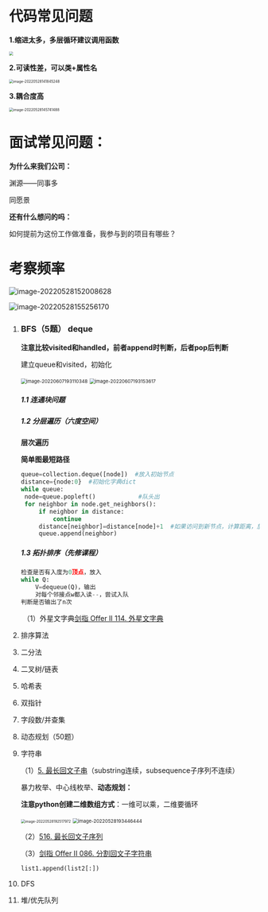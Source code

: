# 代码常见问题

**1.缩进太多，多层循环建议调用函数**

<img src="https://raw.githubusercontent.com/Mhhhaster/for_picgo/main/202205281416784.png" style="zoom:50%;" />

**2.可读性差，可以类+属性名**

<img src="https://raw.githubusercontent.com/Mhhhaster/for_picgo/main/202205281418375.png" alt="image-20220528141845248" style="zoom:50%;" />

**3.耦合度高**

<img src="https://raw.githubusercontent.com/Mhhhaster/for_picgo/main/202205281457601.png" alt="image-20220528145741488" style="zoom:50%;" />

# 面试常见问题：

**为什么来我们公司：**

渊源——同事多

同愿景

**还有什么想问的吗：**

如何提前为这份工作做准备，我参与到的项目有哪些？

# 考察频率

![image-20220528152008628](https://raw.githubusercontent.com/Mhhhaster/for_picgo/main/202205281520873.png)

![image-20220528155256170](https://raw.githubusercontent.com/Mhhhaster/for_picgo/main/202205281552280.png)

1. ### BFS（5题） deque

   **注意比较visited和handled，前者append时判断，后者pop后判断**

   建立queue和visited，初始化

   <img src="https://raw.githubusercontent.com/Mhhhaster/for_picgo/main/202206071931469.png" alt="image-20220607193110348" style="zoom: 67%;" />

   <img src="C:\Users\Maste\AppData\Roaming\Typora\typora-user-images\image-20220607193153617.png" alt="image-20220607193153617" style="zoom:67%;" />

   ##### 1.1 连通块问题

   ##### 1.2 分层遍历（六度空间）

   **层次遍历**

   **简单图最短路径**

   ```python
   queue=collection.deque([node])  #放入初始节点
   distance={node:0}  #初始化字典dict
   while queue:
   	node=queue.popleft()            #队头出
   	for neighbor in node.get_neighbors():
   		if neighbor in distance:
   			continue
   		distance[neighbor]=distance[node]+1  #如果访问到新节点，计算距离，放入队列
   		queue.append(neighbor)           
   ```

   

   

   

   ##### 1.3 拓扑排序（先修课程）

   ```python
   检查是否有入度为0顶点，放入
   while Q:
   ​	V=dequeue(Q)，输出
   ​	对每个邻接点w都入读--，尝试入队
   判断是否输出了n次
   ```

   ​	（1）外星文字典[剑指 Offer II 114. 外星文字典](https://leetcode.cn/problems/Jf1JuT/)

2. 排序算法

3. 二分法

4. 二叉树/链表

5. 哈希表

6. 双指针

7. 字段数/并查集

8. 动态规划（50题）

9. 字符串

   （1）[5. 最长回文子串](https://leetcode.cn/problems/longest-palindromic-substring)（substring连续，subsequence子序列不连续）

   暴力枚举、中心线枚举、**动态规划：**

   **注意python创建二维数组方式**：一维可以乘，二维要循环

   <img src="https://raw.githubusercontent.com/Mhhhaster/for_picgo/main/202205281925120.png" alt="image-20220528192517972" style="zoom:50%;" />

   <img src="https://raw.githubusercontent.com/Mhhhaster/for_picgo/main/202205281934591.png" alt="image-20220528193446444" style="zoom: 67%;" />

   （2）[516. 最长回文子序列](https://leetcode.cn/problems/longest-palindromic-subsequence/)

   （3）[剑指 Offer II 086. 分割回文子字符串](https://leetcode.cn/problems/M99OJA/)

   ```python
   list1.append(list2[:])
   ```

10. DFS

11. 堆/优先队列